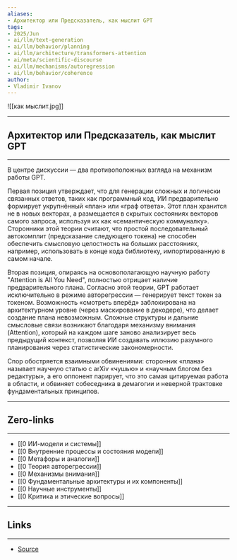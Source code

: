 ```yaml
---
aliases: 
- Архитектор или Предсказатель, как мыслит GPT 
tags:
- 2025/Jun
- ai/llm/text-generation
- ai/llm/behavior/planning
- ai/llm/architecture/transformers-attention
- ai/meta/scientific-discourse
- ai/llm/mechanisms/autoregression
- ai/llm/behavior/coherence
author:
- Vladimir Ivanov
---
```

![[как мыслит.jpg]]

-----
##  Архитектор или Предсказатель, как мыслит GPT 
-----
В центре дискуссии — два противоположных взгляда на механизм работы GPT.

Первая позиция утверждает, что для генерации сложных и логически связанных ответов, таких как программный код, ИИ предварительно формирует укрупнённый «план» или «граф ответа». Этот план хранится не в новых векторах, а размещается в скрытых состояниях векторов самого запроса, используя их как «семантическую коммуналку». Сторонники этой теории считают, что простой последовательный автокомплит (предсказание следующего токена) не способен обеспечить смысловую целостность на больших расстояниях, например, использовать в конце кода библиотеку, импортированную в самом начале.

Вторая позиция, опираясь на основополагающую научную работу "Attention is All You Need", полностью отрицает наличие предварительного плана. Согласно этой теории, GPT работает исключительно в режиме авторегрессии — генерирует текст токен за токеном. Возможность «смотреть вперёд» заблокирована на архитектурном уровне (через маскирование в декодере), что делает создание плана невозможным. Сложные структуры и дальние смысловые связи возникают благодаря механизму внимания (Attention), который на каждом шаге заново анализирует весь предыдущий контекст, позволяя ИИ создавать иллюзию разумного планирования через статистические закономерности.

Спор обостряется взаимными обвинениями: сторонник «плана» называет научную статью с arXiv «чушью» и «научным блогом без редактуры», а его оппонент парирует, что это самая цитируемая работа в области, и обвиняет собеседника в демагогии и неверной трактовке фундаментальных принципов.

---
## Zero-links
---
- [[0 ИИ-модели и системы]]
- [[0 Внутренние процессы и состояния модели]]
- [[0 Метафоры и аналогии]]
- [[0 Теория авторегрессии]]
- [[0 Механизмы внимания]]
- [[0 Фундаментальные архитектуры и их компоненты]]
- [[0 Научные инструменты]]
- [[0 Критика и этические вопросы]]

---
## Links
---
- [Source](https://t.me/turboproject/1737)